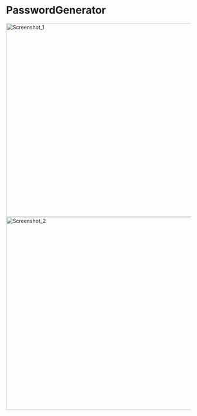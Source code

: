 # PasswordGenerator

<img width="528" alt="Screenshot_1" src="https://user-images.githubusercontent.com/41691766/116564611-d0578e00-a90d-11eb-91e4-51a0396e2f34.png">
<img width="526" alt="Screenshot_2" src="https://user-images.githubusercontent.com/41691766/116564618-d188bb00-a90d-11eb-999a-a02c87e1aa67.png">
